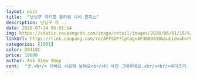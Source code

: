 ```yaml
---
layout: post 
title:  "난닝구 라티모 플라워 나시 원피스" 
description: 난닝구 라 ..
date: 2020-07-14 06:01:14 
img: https://static.coupangcdn.com/image/retail/images/2020/06/01/15/6/1da19777-21ed-486d-b86a-b5ff700daa33.jpg 
linkUrl: https://link.coupang.com/re/AFFSDP?lptag=AF3600438&subid=ahnPublicAsk&pageKey=1650036445&itemId=2811254503&vendorItemId=70800802048&traceid=V0-113-48dc26bc59dfcf27 
categories: [1001] 
color: D9418C 
price: 19000 
author: Ask View Shop 
cont:  "굿.<br/> 이뻐요 시원해 보여요<br/>다 사진 그대루에요.<br/><br/>싸이즈가  없어서 고민했는데66까지는 루즈핏스럽게 입을꺼같아요.<br/><br/>임부복 느낌 아니에요<br/>쿠팡에 같은 디저인 같은 드레스인데 더저렴.<br/> 이건.<br/>브랜드가 난닝구라고 두배 비쌈<br/>허걱 뒷통수 맞은 느낌<br/>" 
---
```

